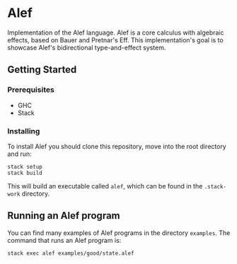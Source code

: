# Alef
Implementation of the Alef language. Alef is a core calculus with algebraic effects, based on Bauer and Pretnar's Eff. This implementation's goal is to showcase Alef's bidirectional type-and-effect system.

## Getting Started

### Prerequisites

* GHC
* Stack

### Installing

To install Alef you should clone this repository, move into the root directory and run:

```
stack setup
stack build
```

This will build an executable called `alef`, which can be found in the `.stack-work` directory.

## Running an Alef program

You can find many examples of Alef programs in the directory `examples`.
The command that runs an Alef program is:

```
stack exec alef examples/good/state.alef
```
